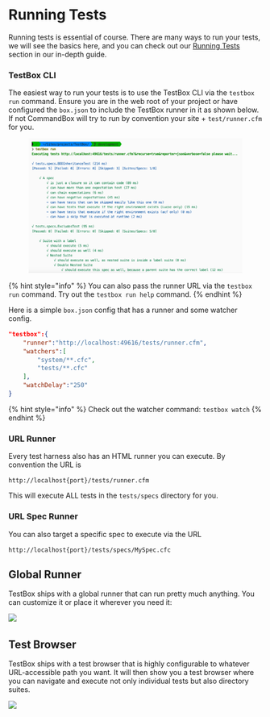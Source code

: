 # Running Tests

Running tests is essential of course.  There are many ways to run your tests, we will see the basics here, and you can check out our [Running Tests](../running-tests/) section in our in-depth guide.

### TestBox CLI

The easiest way to run your tests is to use the TestBox CLI via the `testbox run` command.  Ensure you are in the web root of your project or have configured the `box.json` to include the TestBox runner in it as shown below.  If not CommandBox will try to run by convention your site + `test/runner.cfm` for you.

<figure><img src="../../.gitbook/assets/image (13).png" alt=""><figcaption></figcaption></figure>

{% hint style="info" %}
You can also pass the runner URL via the `testbox run` command.  Try out the `testbox run help` command.
{% endhint %}

Here is a simple `box.json` config that has a runner and some watcher config.

```json
"testbox":{
    "runner":"http://localhost:49616/tests/runner.cfm",
    "watchers":[
        "system/**.cfc",
        "tests/**.cfc"
    ],
    "watchDelay":"250"
}
```



{% hint style="info" %}
Check out the watcher command: `testbox watch`&#x20;
{% endhint %}



### URL Runner

Every test harness also has an HTML runner you can execute. By convention the URL is

```
http://localhost{port}/tests/runner.cfm
```

This will execute ALL tests in the `tests/specs` directory for you.

### URL Spec Runner

You can also target a specific spec to execute via the URL

```
http://localhost{port}/tests/specs/MySpec.cfc
```

## Global Runner

TestBox ships with a global runner that can run pretty much anything. You can customize it or place it wherever you need it:

![](https://raw.githubusercontent.com/ortus-docs/testbox-docs/master/.gitbook/assets/testbox-global-runner.png)

## Test Browser

TestBox ships with a test browser that is highly configurable to whatever URL-accessible path you want. It will then show you a test browser where you can navigate and execute not only individual tests but also directory suites.

![](https://raw.githubusercontent.com/ortus-docs/testbox-docs/master/.gitbook/assets/testbox-browser.png)
